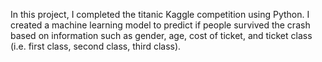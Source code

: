 In this project, I completed the titanic Kaggle competition using Python. I created a machine learning model to predict if people survived the crash based on information such as gender, age, cost of ticket, and ticket class (i.e. first class, second class, third class).
